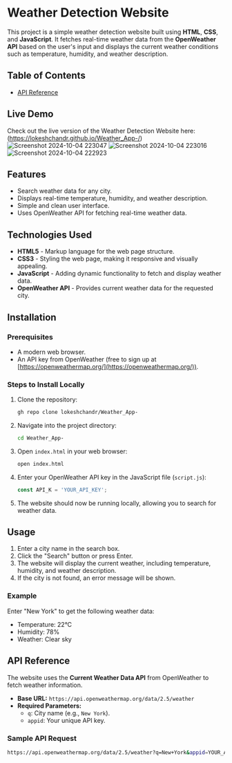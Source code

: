 # Weather Detection Website

This project is a simple weather detection website built using **HTML**, **CSS**, and **JavaScript**. It fetches real-time weather data from the **OpenWeather API** based on the user's input and displays the current weather conditions such as temperature, humidity, and weather description.

## Table of Contents


- [API Reference]( https://openweathermap.org/api)


## Live Demo

Check out the live version of the Weather Detection Website here: (https://lokeshchandr.github.io/Weather_App-/)
![Screenshot 2024-10-04 223047](https://github.com/user-attachments/assets/3715bc3d-c415-450c-9228-3fe97f73fa50)
![Screenshot 2024-10-04 223016](https://github.com/user-attachments/assets/521b5609-84cc-40b0-9a73-463b5156981b)
![Screenshot 2024-10-04 222923](https://github.com/user-attachments/assets/b02d9640-ad4a-4736-b362-3ce643df461f)


## Features


- Search weather data for any city.
- Displays real-time temperature, humidity, and weather description.
- Simple and clean user interface.
- Uses OpenWeather API for fetching real-time weather data.
  
## Technologies Used

- **HTML5** - Markup language for the web page structure.
- **CSS3** - Styling the web page, making it responsive and visually appealing.
- **JavaScript** - Adding dynamic functionality to fetch and display weather data.
- **OpenWeather API** - Provides current weather data for the requested city.

## Installation

### Prerequisites

- A modern web browser.
- An API key from OpenWeather (free to sign up at [https://openweathermap.org/](https://openweathermap.org/)).

### Steps to Install Locally

1. Clone the repository:
    ```bash
    gh repo clone lokeshchandr/Weather_App-
    ```

2. Navigate into the project directory:
    ```bash
    cd Weather_App-
    ```

3. Open `index.html` in your web browser:
    ```bash
    open index.html
    ```

4. Enter your OpenWeather API key in the JavaScript file (`script.js`):
    ```javascript
    const API_K = 'YOUR_API_KEY';
    ```

5. The website should now be running locally, allowing you to search for weather data.

## Usage

1. Enter a city name in the search box.
2. Click the "Search" button or press Enter.
3. The website will display the current weather, including temperature, humidity, and weather description.
4. If the city is not found, an error message will be shown.

### Example

Enter "New York" to get the following weather data:
- Temperature: 22°C
- Humidity: 78%
- Weather: Clear sky

## API Reference

The website uses the **Current Weather Data API** from OpenWeather to fetch weather information. 

- **Base URL:** `https://api.openweathermap.org/data/2.5/weather`
- **Required Parameters:**
  - `q`: City name (e.g., `New York`).
  - `appid`: Your unique API key.

### Sample API Request

```bash
https://api.openweathermap.org/data/2.5/weather?q=New+York&appid=YOUR_API_KEY
